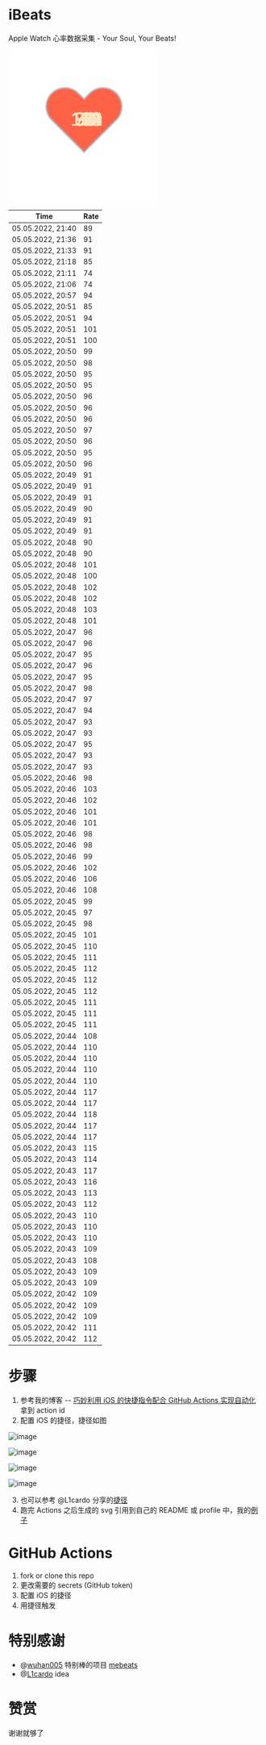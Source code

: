 # iBeats
Apple Watch 心率数据采集 - Your Soul, Your Beats!

![](./files/heart.svg)

<!--START_SECTION:my_heart_rate-->
| Time | Rate | 
 | ---- | ---- | 
| 05.05.2022, 21:40 | 89 |
| 05.05.2022, 21:36 | 91 |
| 05.05.2022, 21:33 | 91 |
| 05.05.2022, 21:18 | 85 |
| 05.05.2022, 21:11 | 74 |
| 05.05.2022, 21:06 | 74 |
| 05.05.2022, 20:57 | 94 |
| 05.05.2022, 20:51 | 85 |
| 05.05.2022, 20:51 | 94 |
| 05.05.2022, 20:51 | 101 |
| 05.05.2022, 20:51 | 100 |
| 05.05.2022, 20:50 | 99 |
| 05.05.2022, 20:50 | 98 |
| 05.05.2022, 20:50 | 95 |
| 05.05.2022, 20:50 | 95 |
| 05.05.2022, 20:50 | 96 |
| 05.05.2022, 20:50 | 96 |
| 05.05.2022, 20:50 | 96 |
| 05.05.2022, 20:50 | 97 |
| 05.05.2022, 20:50 | 96 |
| 05.05.2022, 20:50 | 95 |
| 05.05.2022, 20:50 | 96 |
| 05.05.2022, 20:49 | 91 |
| 05.05.2022, 20:49 | 91 |
| 05.05.2022, 20:49 | 91 |
| 05.05.2022, 20:49 | 90 |
| 05.05.2022, 20:49 | 91 |
| 05.05.2022, 20:49 | 91 |
| 05.05.2022, 20:48 | 90 |
| 05.05.2022, 20:48 | 90 |
| 05.05.2022, 20:48 | 101 |
| 05.05.2022, 20:48 | 100 |
| 05.05.2022, 20:48 | 102 |
| 05.05.2022, 20:48 | 102 |
| 05.05.2022, 20:48 | 103 |
| 05.05.2022, 20:48 | 101 |
| 05.05.2022, 20:47 | 96 |
| 05.05.2022, 20:47 | 96 |
| 05.05.2022, 20:47 | 95 |
| 05.05.2022, 20:47 | 96 |
| 05.05.2022, 20:47 | 95 |
| 05.05.2022, 20:47 | 98 |
| 05.05.2022, 20:47 | 97 |
| 05.05.2022, 20:47 | 94 |
| 05.05.2022, 20:47 | 93 |
| 05.05.2022, 20:47 | 93 |
| 05.05.2022, 20:47 | 95 |
| 05.05.2022, 20:47 | 93 |
| 05.05.2022, 20:47 | 93 |
| 05.05.2022, 20:46 | 98 |
| 05.05.2022, 20:46 | 103 |
| 05.05.2022, 20:46 | 102 |
| 05.05.2022, 20:46 | 101 |
| 05.05.2022, 20:46 | 101 |
| 05.05.2022, 20:46 | 98 |
| 05.05.2022, 20:46 | 98 |
| 05.05.2022, 20:46 | 99 |
| 05.05.2022, 20:46 | 102 |
| 05.05.2022, 20:46 | 106 |
| 05.05.2022, 20:46 | 108 |
| 05.05.2022, 20:45 | 99 |
| 05.05.2022, 20:45 | 97 |
| 05.05.2022, 20:45 | 98 |
| 05.05.2022, 20:45 | 101 |
| 05.05.2022, 20:45 | 110 |
| 05.05.2022, 20:45 | 111 |
| 05.05.2022, 20:45 | 112 |
| 05.05.2022, 20:45 | 112 |
| 05.05.2022, 20:45 | 112 |
| 05.05.2022, 20:45 | 111 |
| 05.05.2022, 20:45 | 111 |
| 05.05.2022, 20:45 | 111 |
| 05.05.2022, 20:44 | 108 |
| 05.05.2022, 20:44 | 110 |
| 05.05.2022, 20:44 | 110 |
| 05.05.2022, 20:44 | 110 |
| 05.05.2022, 20:44 | 110 |
| 05.05.2022, 20:44 | 117 |
| 05.05.2022, 20:44 | 117 |
| 05.05.2022, 20:44 | 118 |
| 05.05.2022, 20:44 | 117 |
| 05.05.2022, 20:44 | 117 |
| 05.05.2022, 20:43 | 115 |
| 05.05.2022, 20:43 | 114 |
| 05.05.2022, 20:43 | 117 |
| 05.05.2022, 20:43 | 116 |
| 05.05.2022, 20:43 | 113 |
| 05.05.2022, 20:43 | 112 |
| 05.05.2022, 20:43 | 110 |
| 05.05.2022, 20:43 | 110 |
| 05.05.2022, 20:43 | 110 |
| 05.05.2022, 20:43 | 109 |
| 05.05.2022, 20:43 | 108 |
| 05.05.2022, 20:43 | 109 |
| 05.05.2022, 20:43 | 109 |
| 05.05.2022, 20:42 | 109 |
| 05.05.2022, 20:42 | 109 |
| 05.05.2022, 20:42 | 109 |
| 05.05.2022, 20:42 | 111 |
| 05.05.2022, 20:42 | 112 |

<!--END_SECTION:my_heart_rate-->

# 步骤
1. 参考我的博客 -- [巧妙利用 iOS 的快捷指令配合 GitHub Actions 实现自动化](https://github.com/yihong0618/gitblog/issues/198) 拿到 action id
2. 配置 iOS 的捷径，捷径如图

![image](https://user-images.githubusercontent.com/15976103/122154218-0db0b480-ce97-11eb-93bb-5aec07c558dc.png)

![image](https://user-images.githubusercontent.com/15976103/122154236-186b4980-ce97-11eb-8e4b-70551a0391ae.png)

![image](https://user-images.githubusercontent.com/15976103/122154268-2d47dd00-ce97-11eb-902e-3acf292265a9.png)

![image](https://user-images.githubusercontent.com/15976103/122174055-fa144680-ceb4-11eb-9be2-3eb83cd516f7.png)

3. 也可以参考 @L1cardo 分享的[捷径](https://www.icloud.com/shortcuts/6ab6047b459c41ad822ad6b94b1c03d4)
4. 跑完 Actions 之后生成的 svg 引用到自己的 README 或 profile 中，我的[例子](https://github.com/yihong0618) 

# GitHub Actions

1. fork or clone this repo
2. 更改需要的 secrets (GitHub token)
3. 配置 iOS 的捷径
4. 用捷径触发

# 特别感谢
- @[wuhan005](https://github.com/wuhan005) 特别棒的项目 [mebeats](https://github.com/wuhan005/mebeats)
- @[L1cardo](https://github.com/L1cardo) idea

# 赞赏
谢谢就够了
